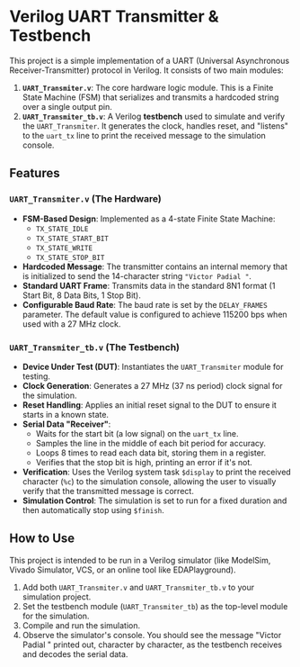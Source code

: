 # Verilog UART Transmitter & Testbench

This project is a simple implementation of a UART (Universal Asynchronous Receiver-Transmitter) protocol in Verilog. It consists of two main modules:

1.  **`UART_Transmiter.v`**: The core hardware logic module. This is a Finite State Machine (FSM) that serializes and transmits a hardcoded string over a single output pin.
2.  **`UART_Transmiter_tb.v`**: A Verilog **testbench** used to simulate and verify the `UART_Transmiter`. It generates the clock, handles reset, and "listens" to the `uart_tx` line to print the received message to the simulation console.

## Features

### `UART_Transmiter.v` (The Hardware)
* **FSM-Based Design**: Implemented as a 4-state Finite State Machine:
    * `TX_STATE_IDLE`
    * `TX_STATE_START_BIT`
    * `TX_STATE_WRITE`
    * `TX_STATE_STOP_BIT`
* **Hardcoded Message**: The transmitter contains an internal memory that is initialized to send the 14-character string `"Victor Padial "`.
* **Standard UART Frame**: Transmits data in the standard 8N1 format (1 Start Bit, 8 Data Bits, 1 Stop Bit).
* **Configurable Baud Rate**: The baud rate is set by the `DELAY_FRAMES` parameter. The default value is configured to achieve 115200 bps when used with a 27 MHz clock.

### `UART_Transmiter_tb.v` (The Testbench)
* **Device Under Test (DUT)**: Instantiates the `UART_Transmiter` module for testing.
* **Clock Generation**: Generates a 27 MHz (37 ns period) clock signal for the simulation.
* **Reset Handling**: Applies an initial reset signal to the DUT to ensure it starts in a known state.
* **Serial Data "Receiver"**:
    * Waits for the start bit (a low signal) on the `uart_tx` line.
    * Samples the line in the middle of each bit period for accuracy.
    * Loops 8 times to read each data bit, storing them in a register.
    * Verifies that the stop bit is high, printing an error if it's not.
* **Verification**: Uses the Verilog system task `$display` to print the received character (`%c`) to the simulation console, allowing the user to visually verify that the transmitted message is correct.
* **Simulation Control**: The simulation is set to run for a fixed duration and then automatically stop using `$finish`.

## How to Use

This project is intended to be run in a Verilog simulator (like ModelSim, Vivado Simulator, VCS, or an online tool like EDAPlayground).

1.  Add both `UART_Transmiter.v` and `UART_Transmiter_tb.v` to your simulation project.
2.  Set the testbench module (`UART_Transmiter_tb`) as the top-level module for the simulation.
3.  Compile and run the simulation.
4.  Observe the simulator's console. You should see the message "Victor Padial " printed out, character by character, as the testbench receives and decodes the serial data.
